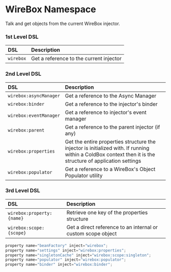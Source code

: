 # WireBox Namespace

Talk and get objects from the current WireBox injector.

### 1st Level DSL

| DSL | Description |
| :--- | :--- |
| `wirebox` | Get a reference to the current injector |

### 2nd Level DSL

| DSL | Description |
| :--- | :--- |
| `wirebox:asyncManager`  | Get a reference to the Async Manager |
| `wirebox:binder` | Get a reference to the injector's binder |
| `wirebox:eventManager` | Get a reference to injector's event manager |
| `wirebox:parent` | Get a reference to the parent injector \(if any\) |
| `wirebox:properties` | Get the entire properties structure the injector is initialized with. If running within a ColdBox context then it is the structure of application settings |
| `wirebox:populator` | Get a reference to a WireBox's Object Populator utility |

### 3rd Level DSL

| DSL | Description |
| :--- | :--- |
| `wirebox:property:{name}` | Retrieve one key of the properties structure |
| `wirebox:scope:{scope}` | Get a direct reference to an internal or custom scope object |

```javascript
property name="beanFactory" inject="wirebox";
property name="settings" inject="wirebox:properties";
property name="singletonCache" inject="wirebox:scope:singleton";
property name="populator" inject="wirebox:populator";
property name="binder" inject="wirebox:binder";
```

